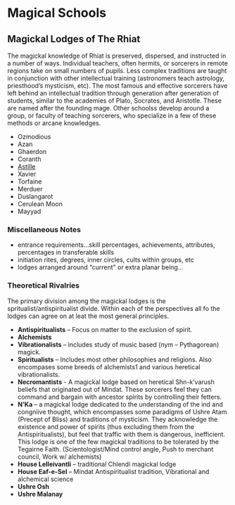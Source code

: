 # Magical Schools
## Magickal Lodges of The Rhiat

The magickal knowledge of Rhiat is preserved, dispersed, and instructed in a number of ways. Individual teachers, often hermits, or sorcerers in remote regions take on small numbers of pupils. Less complex traditions are taught in conjunction with other intellectual training (astronomers teach astrology, priesthood’s mysticism, etc). The most famous and effective sorcerers have left behind an intellectual tradition through generation after generation of students, similar to the academies of Plato, Socrates, and Aristotle. These are named after the founding mage. Other schoolss develop around a group, or faculty of teaching sorcerers, who specialize in a few of these methods or arcane knowledges.

* Ozmodious
* Azan
* Ghaerdon
* Coranth
* [Astille](astille.md)
* Xavier
* Torfaine
* Merduer
* Duslangarot
* Cerulean Moon
* Mayyad

### Miscellaneous Notes
* entrance requirements…skill percentages, achievements, attributes, percentages in transferable skills
* initiation rites, degrees, inner circles, cults within groups, etc
* lodges arranged around “current" or extra planar being…

### Theoretical Rivalries 
The primary division among the magickal lodges is the spritualist/antispiritualist divide. Within each of the perspectives all fo the lodges can agree on at leat the most general principles.

* **Antispiritualists** – Focus on matter to the exclusion of spirit.
* **Alchemists**
* **Vibrationalists** – includes study of music based (nym – Pythagorean) magick.
* **Spiritualists** – Includes most other philosophies and religions. Also encompases some breeds of alchemists1 and various heretical vibrationalists.
* **Necromantists** - A magickal lodge based on heretical Shn-k’varush beliefs that originated out of Mindat. These sorcerers feel they can command and bargain with ancestor spirits by controlling their fetters.
* **N’Ka** – a magickal lodge dedicated to the understanding of the ind and congniive thought, which encompasses some paradigms of Ushre Atam (Precept of Bliss) and traditions of mysticism. They acknowledge the existence and power of spirits (thus excluding them from the Antispiritualists), but feel that traffic with them is dangerous, inefficient. This lodge is one of the few magickal traditions to be tolerated by the Tegairne Faith. (Scientologist/Mind control angle, Push to merchant council, Work w/ alchemists)
* **House Lelleivantli** – traditional Chlendi magickal lodge
* **House Eaf-e-Sel** – Mindat Antispiritualist tradition, Vibrational and alchemical science
* **Ushre Osh**
* **Ushre Malanay**
